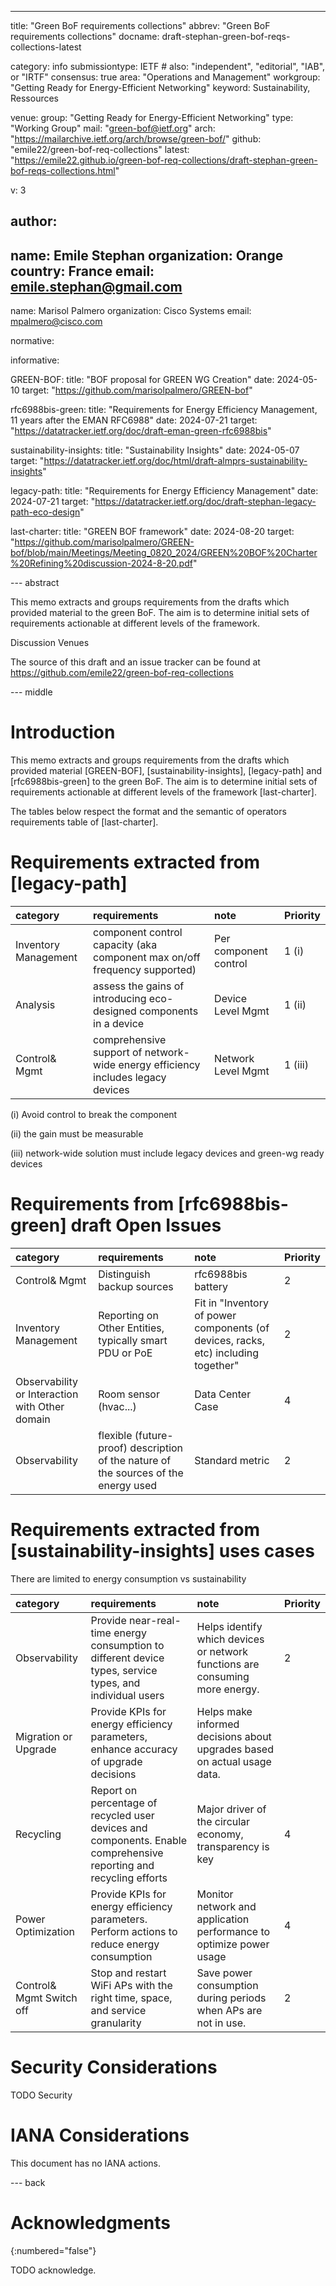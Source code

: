 ---
title: "Green BoF requirements collections"
abbrev: "Green BoF requirements collections"
docname: draft-stephan-green-bof-reqs-collections-latest

category: info
submissiontype: IETF  # also: "independent", "editorial", "IAB", or "IRTF"
consensus: true
area: "Operations and Management"
workgroup: "Getting Ready for Energy-Efficient Networking"
keyword: Sustainability, Ressources

venue:
  group: "Getting Ready for Energy-Efficient Networking"
  type: "Working Group"
  mail: "green-bof@ietf.org"
  arch: "https://mailarchive.ietf.org/arch/browse/green-bof/"
  github: "emile22/green-bof-req-collections"
  latest: "https://emile22.github.io/green-bof-req-collections/draft-stephan-green-bof-reqs-collections.html"

v: 3

author:
 -
   name: Emile Stephan
   organization: Orange
   country: France
   email: emile.stephan@gmail.com
 -
   name: Marisol Palmero
   organization: Cisco Systems
   email: mpalmero@cisco.com

normative:

informative:

  GREEN-BOF:
    title: "BOF proposal for GREEN WG Creation"
    date: 2024-05-10
    target: "https://github.com/marisolpalmero/GREEN-bof"

  rfc6988bis-green:
    title: "Requirements for Energy Efficiency Management, 11 years after the EMAN RFC6988"
    date: 2024-07-21
    target: "https://datatracker.ietf.org/doc/draft-eman-green-rfc6988bis"

  sustainability-insights:
    title: "Sustainability Insights"
    date: 2024-05-07
    target: "https://datatracker.ietf.org/doc/html/draft-almprs-sustainability-insights"

  legacy-path:
    title: "Requirements for Energy Efficiency Management"
    date: 2024-07-21
    target: "https://datatracker.ietf.org/doc/draft-stephan-legacy-path-eco-design"

  last-charter:
    title: "GREEN BOF framework"
    date: 2024-08-20
    target: "https://github.com/marisolpalmero/GREEN-bof/blob/main/Meetings/Meeting_0820_2024/GREEN%20BOF%20Charter%20Refining%20discussion-2024-8-20.pdf"

--- abstract

This memo extracts and groups requirements from the drafts which provided material to the green BoF. The aim is to determine initial sets of requirements actionable at different levels of the framework.

Discussion Venues

The source of this draft and an issue tracker can be found at https://github.com/emile22/green-bof-req-collections 
   
--- middle

# Introduction

This memo extracts and groups requirements  from the drafts which provided material [GREEN-BOF], [sustainability-insights], [legacy-path] and [rfc6988bis-green] to the green BoF. The aim is to determine initial sets of requirements actionable at different levels of the framework [last-charter].

The tables below respect the format and the semantic of operators requirements table of [last-charter].

# Requirements extracted from [legacy-path]

|category|requirements|note|Priority|
|:----|:----|:----|:----|
|Inventory Management|component control capacity (aka component max on/off frequency supported)|Per component control| 1 (i)|
|Analysis|assess the gains of introducing eco-designed components in a device|Device Level Mgmt| 1 (ii)|
|Control& Mgmt|comprehensive support of network-wide energy efficiency includes legacy devices|Network Level Mgmt| 1 (iii)|

(i) Avoid control to break the component

(ii) the gain must be measurable

(iii) network-wide solution must include legacy devices and green-wg ready devices

# Requirements from [rfc6988bis-green] draft Open Issues

|category|requirements|note|Priority|
|:----|:----|:----|:----|
|Control& Mgmt|Distinguish backup sources|rfc6988bis battery| 2|
|Inventory Management|Reporting on Other Entities, typically smart PDU or PoE|Fit in "Inventory of power components (of devices, racks, etc) including together"| 2|
|Observability or Interaction with Other domain|Room sensor (hvac...)|Data Center Case| 4|
|Observability|flexible (future-proof) description of the nature of the sources of the energy used |Standard metric|2 |

# Requirements extracted from [sustainability-insights] uses cases

There are limited to energy consumption vs sustainability

|category|requirements|note|Priority|
|:----|:----|:----|:----|
|Observability|Provide near-real-time energy consumption to different device types, service types, and individual users | Helps identify which devices or network functions are consuming more energy. | 2 |
|Migration or Upgrade | Provide KPIs for energy efficiency parameters, enhance accuracy of upgrade decisions | Helps make informed decisions about upgrades based on actual usage data. |   |
|Recycling | Report on percentage of recycled user devices and components. Enable comprehensive reporting and recycling efforts | Major driver of the circular economy, transparency is key | 4 |
|Power Optimization | Provide KPIs for energy efficiency parameters. Perform actions to reduce energy consumption | Monitor network and application performance to optimize power usage | 4 |
|Control& Mgmt Switch off | Stop and restart WiFi APs with the right time, space, and service granularity | Save power consumption during periods when APs are not in use.| 2|


# Security Considerations

TODO Security

# IANA Considerations

This document has no IANA actions.

--- back

# Acknowledgments
{:numbered="false"}

TODO acknowledge.

